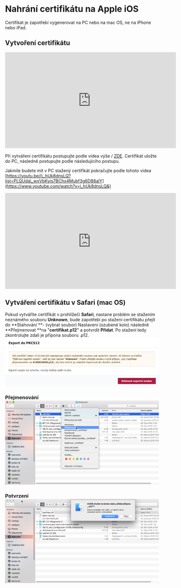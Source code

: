 # Nahrání certifikátu na Apple iOS

Certifikát je zapotřebí vygenerovat na PC nebo na mac OS, ne na iPhone nebo iPad.

## Vytvoření certifikátu
<iframe width="560" height="315" src="https://youtu.be/SB1bf9p6JrY" frameborder="0" allowfullscreen></iframe>

Při vytváření certifikátu postupujte podle videa výše / [ZDE](https://youtu.be/SB1bf9p6JrY). Certifikát uložte do PC, následně postupujte podle následujícího postupu.

Jakmile budete mít v PC stažený certifikát pokračujte podle tohoto videa [https://youtu.be/i\_hUk8dnsLQ?list=PLQUda\_wxVbKyis7BChx4Mubf3g6D88alY](https://www.youtube.com/watch?v=i_hUk8dnsLQ&)

<iframe width="560" height="315" src="https://youtu.be/i_hUk8dnsLQ" frameborder="0" allowfullscreen></iframe>


## Vytváření certifikátu v Safari \(mac OS\)

Pokud vytváříte certifikát v prohlížeči **Safari**, nastane problém se stažením neznámého souboru **Unknown**, bude zapotřebí po stažení certifikátu přejít do **Stahování **- \(vybrat soubor\) Nastavení \(ozubené kolo\) následně **Přejmenovat **na "**certifikat.p12**" a potvrdit **Přidat**. Po stažení tedy zkontrolujte zdali je přípona souboru .p12.![](/img/apple/safari-certifikat.png)

### Přejmenování  ![](img/apple/apple-p12.png)

### Potvrzení ![](img/apple/apple-p12-2.png)



